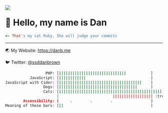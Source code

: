<img align='left' src="https://user-images.githubusercontent.com/8343178/94860569-2a52ac80-042e-11eb-9b8b-4147c3567682.png">

# :wave: Hello, my name is Dan

```ruby
<- That's my cat Ruby, She will judge your commits
```

---

:earth_asia: My Website: https://danb.me

:bird: Twitter: [@ssddanbrown](https://twitter.com/ssddanbrown)


```bash
                  PHP: [||||||||||||||||||||||||||||||           ]
           JavaScript: [||||||||||||                             ]
JavaScript with Cider: [|||||||||||||||||||||||||||||||||||||    ]
                 Dogs: [|||||||||||||||||||||||||||||||||||      ]
                 Cats: [|||||||||||||||||||||||||||||||||||||||||||||]
                       [                        |||||||||||||||||] :troppuS LTR
        Accessibility: [     .        .        .                 ]
Meaning of these bars: [||                                       ]
```
